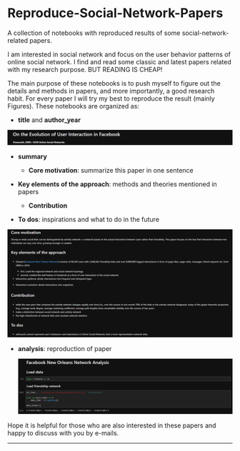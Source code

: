 # Reproduce-Social-Network-Papers
A collection of notebooks with reproduced results of some social-network-related papers.

I am interested in social network and focus on the user behavior patterns of online social network. I find and read some classic and latest papers related with my research purpose. BUT READING IS CHEAP! 

The main purpose of these notebooks is to push myself to figure out the details and methods in papers, and more importantly, a good research habit. For every paper I will try my best to reproduce the result (mainly Figures). These notebooks are organized as:

- **title** and **author_year**

![Image](https://github.com/andrewpan1027/Reproduce-Social-Network-Papers/blob/master/readme-pics/1.PNG)

- **summary**

  - **Core motivation**: summarize this paper in one sentence
- **Key elements of the approach**: methods and theories mentioned in papers
  - **Contribution**
- **To dos**: inspirations and what to do in the future
  
![Image](https://github.com/andrewpan1027/Reproduce-Social-Network-Papers/blob/master/readme-pics/2.PNG)
  
- **analysis**: reproduction of paper

  ![Image](https://github.com/andrewpan1027/Reproduce-Social-Network-Papers/blob/master/readme-pics/3.PNG)

Hope it is helpful for those who are also interested in these papers and happy to discuss with you by e-mails.

---

